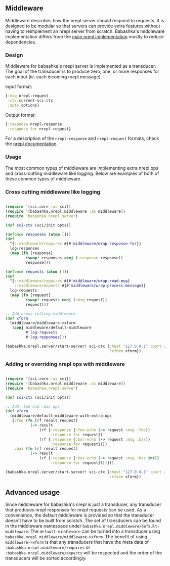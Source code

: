 ## Middleware

Middleware describes how the nrepl server should respond to requests. It is designed to be modular so that servers can provide extra features without having to reimplement an nrepl server from scratch. Babashka's middleware implementation differs from the [main nrepl implementation](https://nrepl.org/nrepl/design/middleware.html) mostly to reduce dependencies.


### Design

Middleware for babashka's nrepl server is implemented as a transducer. The goal of the transducer is to produce zero, one, or more responses for each input (ie. each incoming nrepl message).


Input format:
```clojure
{:msg nrepl-request
 :ctx current-sci-ctx
 :opts options}
```

Output format:
```clojure
{:response nrepl-response
 :response-for nrepl-request}
```

For a description of the `nrepl-response` and `nrepl-request` formats, check the [nrepl documentation](https://nrepl.org/nrepl/design/overview.html).

### Usage

The most common types of middleware are implementing extra nrepl ops and cross-cutting middleware like logging. Below are examples of both of these common types of middleware.


### Cross cutting middleware like logging

```clojure

(require '[sci.core :as sci])
(require '[babashka.nrepl.middleware :as middleware])
(require 'babashka.nrepl.server)

(def sci-ctx (sci/init opts))

(defonce responses (atom []))
(def
  ^{::middleware/requires #{#'middleware/wrap-response-for}}
  log-responses 
  (map (fn [response]
         (swap! responses conj (:response response))
         response)))

(defonce requests (atom []))
(def
  ^{::middleware/requires #{#'middleware/wrap-read-msg}
    ::middleware/expects #{#'middleware/wrap-process-message}}
  log-requests
  (map (fn [request]
         (swap! requests conj (:msg request))
         request)))

;; Add cross cutting middleware
(def xform
  (middleware/middleware->xform
   (conj middleware/default-middleware
         #'log-requests
         #'log-responses)))

(babashka.nrepl.server/start-server! sci-ctx {:host "127.0.0.1" :port 23456
                                              :xform xform})
```

### Adding or overriding nrepl ops with middleware

```clojure

(require '[sci.core :as sci])
(require '[babashka.nrepl.middleware :as middleware])
(require 'babashka.nrepl.server)

(def sci-ctx (sci/init opts))

;; Add :foo and :baz ops
(def xform
  (middleware/default-middleware-with-extra-ops
   {:foo (fn [rf result request]
           (-> result
               (rf {:response {:foo-echo (-> request :msg :foo)}
                    :response-for request})
               (rf {:response {:bar-echo (-> request :msg :bar)}
                    :response-for request})))
    :baz (fn [rf result request]
           (-> result
               (rf {:response {:baz-echo (-> request :msg :baz inc)}
                    :response-for request})))}))

(babashka.nrepl.server/start-server! sci-ctx {:host "127.0.0.1" :port 23456
                                              :xform xform})

```

## Advanced usage

Since middleware for babashka's nrepl is just a transducer, any transducer that produces nrepl responses for nrepl requests can be used. As a convenience, the default middleware is provided so that the transducer doesn't have to be built from scratch. The set of transducers can be found in the middleware namespace under `babashka.nrepl.middleware/default-middleware`. The `default-middleware` can be turned into a transducer using `babashka.nrepl.middleware/middleware->xform`. The benefit of using `middleware->xform` is that any transducers that have the meta data of `:babashka.nrepl.middleware/requires` or `:babashka.nrepl.middleware/expects` will be respected and the order of the transducers will be sorted accordingly.


